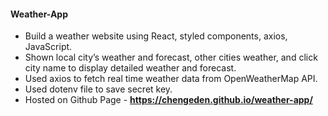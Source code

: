 #### Weather-App

- Build a weather website using React, styled components, axios, JavaScript.
- Shown local city’s weather and forecast, other cities weather, and click city name to display detailed weather and forecast.
- Used axios to fetch real time weather data from OpenWeatherMap API.
- Used dotenv file to save secret key.
- Hosted on Github Page - **https://chengeden.github.io/weather-app/**
